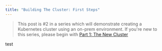 ```yaml
---
title: "Building The Cluster: First Steps"
---
```


> This post is #2 in a series which will demonstrate
> creating a Kubernetes cluster using an on-prem
> environment. If you're new to this series, please
> begin with 
> [Part 1: The New Cluster](https://dev.to/mikeyglitz/the-new-custer-12cf)

test
